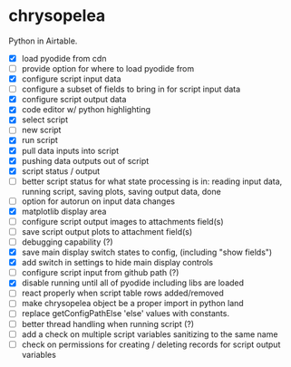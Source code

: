 # chrysopelea
Python in Airtable.

- [x] load pyodide from cdn
- [ ] provide option for where to load pyodide from
- [x] configure script input data
- [ ] configure a subset of fields to bring in for script input data
- [x] configure script output data
- [x] code editor w/ python highlighting
- [x] select script
- [ ] new script
- [x] run script
- [x] pull data inputs into script
- [x] pushing data outputs out of script
- [x] script status / output
- [ ] better script status for what state processing is in: reading input data, running script, saving plots, saving output data, done
- [ ] option for autorun on input data changes
- [x] matplotlib display area
- [ ] configure script output images to attachments field(s)
- [ ] save script output plots to attachment field(s)
- [ ] debugging capability (?)
- [x] save main display switch states to config, (including "show fields")
- [x] add switch in settings to hide main display controls
- [ ] configure script input from github path (?)
- [x] disable running until all of pyodide including libs are loaded
- [ ] react properly when script table rows added/removed
- [ ] make chrysopelea object be a proper import in python land
- [ ] replace getConfigPathElse 'else' values with constants.
- [ ] better thread handling when running script (?)
- [ ] add a check on multiple script variables sanitizing to the same name
- [ ] check on permissions for creating / deleting records for script output variables
